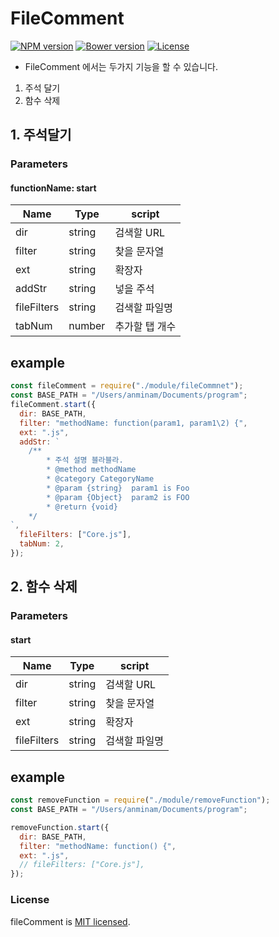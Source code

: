 # FileComment

[![NPM version](https://badge.fury.io/js/comment-core-library.svg)](http://badge.fury.io/js/comment-core-library)
[![Bower version](https://badge.fury.io/bo/comment-core-library.svg)](http://badge.fury.io/bo/comment-core-library)
[![License](http://img.shields.io/badge/license-MIT-brightgreen.svg)](http://opensource.org/licenses/MIT)

- FileComment 에서는 두가지 기능을 할 수 있습니다.
1. 주석 달기
2. 함수 삭제

## 1. 주석달기

### Parameters

#### functionName: start
<table>
  <thead>
    <tr>
      <th>Name</th>
      <th>Type</th>
      <th>script</th>
    </tr>
  </thead>
  <tbody>
    <tr>
      <td>dir</td>
      <td>string</td>
      <td>검색할 URL</td>
    </tr>
    <tr>
      <td>filter</td>
      <td>string</td>
      <td>찾을 문자열</td>
    </tr>
    <tr>
      <td>ext</td>
      <td>string</td>
      <td>확장자</td>
    </tr>
    <tr>
      <td>addStr</td>
      <td>string</td>
      <td>넣을 주석</td>
    </tr>
    <tr>
      <td>fileFilters</td>
      <td>string</td>
      <td>검색할 파일명</td>
    </tr>
    <tr>
      <td>tabNum</td>
      <td>number</td>
      <td>추가할 탭 개수</td>
    </tr>
  </tbody>
</table>

## example

```js
const fileComment = require("./module/fileCommnet");
const BASE_PATH = "/Users/anminam/Documents/program";
fileComment.start({
  dir: BASE_PATH,
  filter: "methodName: function(param1, param1\2) {",
  ext: ".js",
  addStr: `
    /**
        * 주석 설명 블라블라.
        * @method methodName
        * @category CategoryName
        * @param {string}  param1 is Foo
        * @param {Object}  param2 is FOO
        * @return {void}
    */
`,
  fileFilters: ["Core.js"],
  tabNum: 2,
});
```

## 2. 함수 삭제

### Parameters

#### start
<table>
  <thead>
    <tr>
      <th>Name</th>
      <th>Type</th>
      <th>script</th>
    </tr>
  </thead>
  <tbody>
    <tr>
      <td>dir</td>
      <td>string</td>
      <td>검색할 URL</td>
    </tr>
    <tr>
      <td>filter</td>
      <td>string</td>
      <td>찾을 문자열</td>
    </tr>
    <tr>
      <td>ext</td>
      <td>string</td>
      <td>확장자</td>
    </tr>
    <tr>
      <td>fileFilters</td>
      <td>string</td>
      <td>검색할 파일명</td>
    </tr>
  </tbody>
</table>

## example

```js
const removeFunction = require("./module/removeFunction");
const BASE_PATH = "/Users/anminam/Documents/program";

removeFunction.start({
  dir: BASE_PATH,
  filter: "methodName: function() {",
  ext: ".js",
  // fileFilters: ["Core.js"],
});
```

### License

fileComment is [MIT licensed](./LICENSE).
